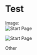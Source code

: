 # Test

Image:  
<img align="center" src="https://github.com/ysunlab/PipelineDog/blob/master/img.d/startPage.jpg?raw=true" alt="Start Page">  


![Start Page](https://github.com/ysunlab/PipelineDog/blob/master/img.d/startPage.jpg?raw=true)

Other
